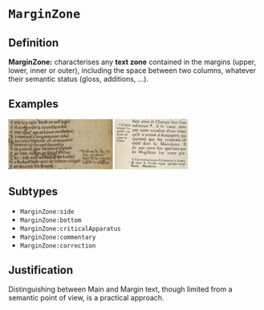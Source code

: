 # `MarginZone`

## Definition

**MarginZone:** characterises any **text zone** contained in the margins (upper, lower, inner or outer), including the space between two columns, whatever their semantic status (gloss, additions, …).

## Examples

<img src="btv1b6000371s_f21.jpg" height="100px">
<img src="btv1b86070385_f144.jpg" height="100px">

## Subtypes

* `MarginZone:side`
* `MarginZone:bottom`
* `MarginZone:criticalApparatus`
* `MarginZone:commentary`
* `MarginZone:correction`

## Justification

Distinguishing between Main and Margin text, though limited from a semantic point of view, is a practical approach.


